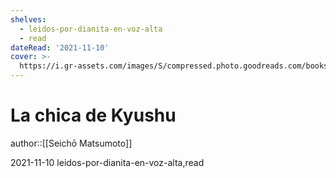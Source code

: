 ```yaml
---
shelves:
  - leidos-por-dianita-en-voz-alta
  - read
dateRead: '2021-11-10'
cover: >-
  https://i.gr-assets.com/images/S/compressed.photo.goodreads.com/books/1495869917l/35232151.jpg
---
```

# La chica de Kyushu

author::[[Seichō Matsumoto]]

2021-11-10
leidos-por-dianita-en-voz-alta,read